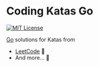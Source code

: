 # Coding Katas Go 

[![MIT License](https://img.shields.io/badge/License-MIT-blue.svg)](LICENSE)

[Go](https://go.dev/) solutions for Katas from
* [LeetCode](https://leetcode.com/) 🧡
* And more... 🌈

